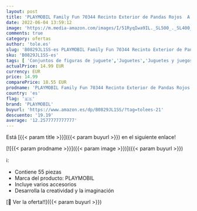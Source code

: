 ```yaml
---
layout: post
title: 'PLAYMOBIL Family Fun 70344 Recinto Exterior de Pandas Rojos  A partir de 4 años'
date: 2022-06-04 13:59:12
image: 'https://m.media-amazon.com/images/I/51RyqIwa9IL._SL500_._SL400_.jpg'
comments: true
category: ofertas
author: 'tole.es'
slug: 'B0829JL1SS-es PLAYMOBIL Family Fun 70344 Recinto Exterior de Pandas...'
sku: 'B0829JL1SS-es'
tags: [ 'Conjuntos de figuras de juguete','Juguetes','Juguetes y juegos','Muñecos y figuras','playmobil','🇪🇸', ]
actualPrice: 14.99 EUR
currency: EUR
price: 14.99
comparePrice: 18.55 EUR
prodname: 'PLAYMOBIL Family Fun 70344 Recinto Exterior de Pandas Rojos  A partir de 4 años'
country: 'es'
flag: '🇪🇸'
brand: 'PLAYMOBIL'
buyurl: 'https://www.amazon.es/dp/B0829JL1SS/?tag=tolees-21'
descuento: '19.19'
average: '12.2577777777777'
---
```


Está [{{< param title >}}]({{< param buyurl >}}) en el siguiente enlace!

[![{{< param prodname >}}]({{< param image >}})]({{< param buyurl >}})

ℹ️:

- Contiene 55 piezas
- Marca del producto: PLAYMOBIL
- Incluye varios accesorios
- Desarrolla la creatividad y la imaginación

[🛒 Ver la oferta!!]({{< param buyurl >}})
